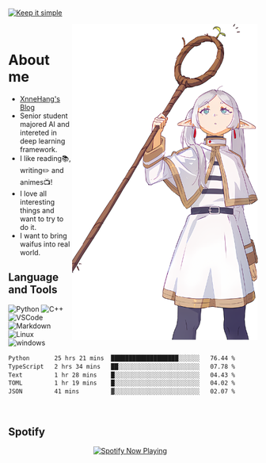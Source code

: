 <!---
<a href="https://github.com/MrXnneHang">     
  <img align="right" src="http://github-readme-streak-stats.herokuapp.com?user=MrXnneHang&mode=weekly" />              
</a>
-->  

<!-- https://readme-typing-svg.demolab.com/demo/  -->      
[![Keep it simple](https://readme-typing-svg.demolab.com?font=Fira+Code&size=16&pause=1000&vCenter=true&random=false&width=435&height=21&lines=见贤思齐焉+见不贤而内自省也)](https://git.io/typing-svg)          
<!-- Section : Visitors & last-commit & followers -->

<img align="right" src="assets/img/112468642_p0_master1200_f.png" width='375px' alt="芙莉莲">      
# About me 

- [XnneHang's Blog](https://xnnehang.top)            
- Senior student majored AI and intereted in deep learning framework.  
- I like reading📚, writing✏️ and animes📺!  
- I love all interesting things and want to try to do it.              
- I want to bring waifus into real world.  

## Language and Tools  

![Python](https://img.shields.io/badge/Python-14354C.svg?style=flat-square&logo=python&logoColor=white)
![C++](https://img.shields.io/badge/C++-00599C.svg?style=flat-square&logo=c%2B%2B&logoColor=white)    
<br>
![VSCode](https://img.shields.io/badge/VSCode-007ACC?style=flat-square&logo=visual-studio-code&logoColor=white)  
![Markdown](https://img.shields.io/badge/Markdown-000000.svg?style=flat-square&logo=markdown&logoColor=white)          
<br/>
![Linux](https://img.shields.io/badge/Linux-FCC624?style=flat-square&logo=linux&logoColor=black)    
![windows](https://img.shields.io/badge/windows-0078D6?style=flat-square&logo=windows&logoColor=white)
<br>


<!--START_SECTION:waka-->

```txt
Python       25 hrs 21 mins  ███████████████████░░░░░░   76.44 %
TypeScript   2 hrs 34 mins   ██░░░░░░░░░░░░░░░░░░░░░░░   07.78 %
Text         1 hr 28 mins    █░░░░░░░░░░░░░░░░░░░░░░░░   04.43 %  
TOML         1 hr 19 mins    █░░░░░░░░░░░░░░░░░░░░░░░░   04.02 %
JSON         41 mins         ▓░░░░░░░░░░░░░░░░░░░░░░░░   02.07 %
```

<!--END_SECTION:waka-->  

## Spotify  

<p align="center">
  <a href="https://open.spotify.com/user/315wgpybdi5ixaz3zlcnjmtcflyy" target="_blank"><img src="https://xnne-spotify-playing.vercel.app/api/spotify?background_color=42f5b011&border_color=00000000" alt="Spotify Now Playing" width="450"/></a>    
</p>  
